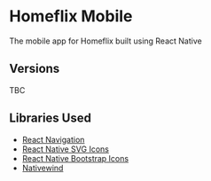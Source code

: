 # Homeflix Mobile

The mobile app for Homeflix built using React Native

## Versions

TBC

## Libraries Used

- [React Navigation](https://reactnavigation.org/)
- [React Native SVG Icons](https://github.com/react-native-svg/react-native-svg)
- [React Native Bootstrap Icons](https://www.npmjs.com/package/react-native-bootstrap-icons)
- [Nativewind](https://www.nativewind.dev/)
